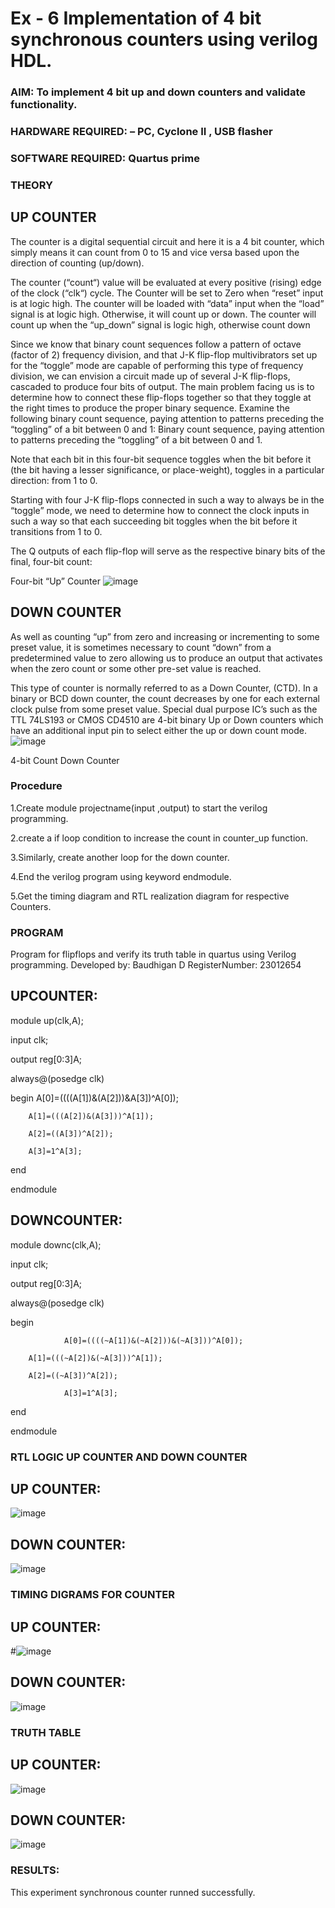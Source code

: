# Ex - 6 Implementation of 4 bit synchronous counters using verilog HDL.
### AIM: To implement 4 bit up and down counters and validate  functionality.
### HARDWARE REQUIRED:  – PC, Cyclone II , USB flasher
### SOFTWARE REQUIRED:   Quartus prime
### THEORY 

## UP COUNTER 
The counter is a digital sequential circuit and here it is a 4 bit counter, which simply means it can count from 0 to 15 and vice versa based upon the direction of counting (up/down). 

The counter (“count“) value will be evaluated at every positive (rising) edge of the clock (“clk“) cycle.
The Counter will be set to Zero when “reset” input is at logic high.
The counter will be loaded with “data” input when the “load” signal is at logic high. Otherwise, it will count up or down.
The counter will count up when the “up_down” signal is logic high, otherwise count down

Since we know that binary count sequences follow a pattern of octave (factor of 2) frequency division, and that J-K flip-flop multivibrators set up for the “toggle” mode are capable of performing this type of frequency division, we can envision a circuit made up of several J-K flip-flops, cascaded to produce four bits of output.
The main problem facing us is to determine how to connect these flip-flops together so that they toggle at the right times to produce the proper binary sequence.
Examine the following binary count sequence, paying attention to patterns preceding the “toggling” of a bit between 0 and 1:
Binary count sequence, paying attention to patterns preceding the “toggling” of a bit between 0 and 1.

Note that each bit in this four-bit sequence toggles when the bit before it (the bit having a lesser significance, or place-weight), toggles in a particular direction: from 1 to 0.



 
 

Starting with four J-K flip-flops connected in such a way to always be in the “toggle” mode, we need to determine how to connect the clock inputs in such a way so that each succeeding bit toggles when the bit before it transitions from 1 to 0.

The Q outputs of each flip-flop will serve as the respective binary bits of the final, four-bit count:

 
 

Four-bit “Up” Counter
![image](https://user-images.githubusercontent.com/36288975/169644758-b2f4339d-9532-40c5-af40-8f4f8c942e2c.png)



## DOWN COUNTER 

As well as counting “up” from zero and increasing or incrementing to some preset value, it is sometimes necessary to count “down” from a predetermined value to zero allowing us to produce an output that activates when the zero count or some other pre-set value is reached.

This type of counter is normally referred to as a Down Counter, (CTD). In a binary or BCD down counter, the count decreases by one for each external clock pulse from some preset value. Special dual purpose IC’s such as the TTL 74LS193 or CMOS CD4510 are 4-bit binary Up or Down counters which have an additional input pin to select either the up or down count mode.
![image](https://user-images.githubusercontent.com/36288975/169644844-1a14e123-7228-4ed8-81a9-eb937dff4ac8.png)


4-bit Count Down Counter
### Procedure
1.Create module projectname(input ,output) to start the verilog programming.

2.create a if loop condition to increase the count in counter_up function.

3.Similarly, create another loop for the down counter.

4.End the verilog program using keyword endmodule.

5.Get the timing diagram and RTL realization diagram for respective Counters.



### PROGRAM 
Program for flipflops  and verify its truth table in quartus using Verilog programming.
Developed by: Baudhigan D
RegisterNumber: 23012654

## UPCOUNTER:
module up(clk,A);

input clk;

output reg[0:3]A;

always@(posedge clk)

begin
		A[0]=((((A[1])&(A[2]))&A[3])^A[0]);
  
		A[1]=(((A[2])&(A[3]))^A[1]);
  
		A[2]=((A[3])^A[2]);
  
		A[3]=1^A[3];
end

endmodule


## DOWNCOUNTER:
module downc(clk,A);

input clk;

output reg[0:3]A;

always@(posedge clk)

begin

                A[0]=((((~A[1])&(~A[2]))&(~A[3]))^A[0]);
		
		A[1]=(((~A[2])&(~A[3]))^A[1]);
  
		A[2]=((~A[3])^A[2]);
  
                A[3]=1^A[3];
		
end

endmodule




### RTL LOGIC UP COUNTER AND DOWN COUNTER  
## UP COUNTER:
![image](https://github.com/sanjayy2431/Exp-7-Synchornous-counters-/assets/149365143/ee3cf159-7141-443d-87f3-d39f7f64fd9c)


## DOWN COUNTER:
![image](https://github.com/sanjayy2431/Exp-7-Synchornous-counters-/assets/149365143/f2184711-af1a-491d-83bf-441b85feb863)












### TIMING DIGRAMS FOR COUNTER  
## UP COUNTER:

#![image](https://github.com/sanjayy2431/Exp-7-Synchornous-counters-/assets/149365143/69820704-e8a2-4f9d-9753-173037609cc6)

## DOWN COUNTER:

![image](https://github.com/sanjayy2431/Exp-7-Synchornous-counters-/assets/149365143/cec40c1a-1670-4ef8-ace4-72b911224971)





### TRUTH TABLE 

## UP COUNTER:
![image](https://github.com/sanjayy2431/Exp-7-Synchornous-counters-/assets/149365143/9061b16e-f9e1-4fb3-988c-20a8c31b7400)

## DOWN COUNTER:
![image](https://github.com/sanjayy2431/Exp-7-Synchornous-counters-/assets/149365143/2d712296-1862-42f2-b0d0-d099a6c92c7b)





### RESULTS:
This experiment synchronous counter runned successfully.
